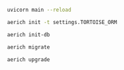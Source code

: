 ```bash
uvicorn main --reload
```


````bash
aerich init -t settings.TORTOISE_ORM
````

```bash
aerich init-db
```

```bash
aerich migrate
```

````bash
aerich upgrade
````